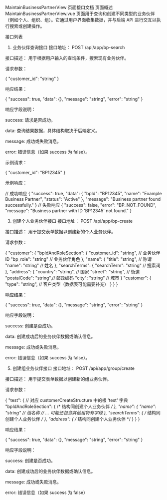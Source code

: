 MaintainBusinessPartnerView 页面接口文档
页面概述
MaintainBusinessPartnerView.vue 页面用于查询和创建不同类型的业务伙伴（例如个人、组织、组）。它通过用户界面收集数据，并与后端 API 进行交互以执行搜索或创建操作。

接口列表

1. 业务伙伴查询接口
接口地址： POST /api/app/bp-search

接口描述： 用于根据用户输入的查询条件，搜索现有业务伙伴。

请求参数：

{
  "customer_id": "string" 
}

响应结果：

{
  "success": true,
  "data": {},
  "message": "string",
  "error": "string"
}

响应字段说明：

success: 请求是否成功。

data: 查询结果数据，具体结构取决于后端定义。

message: 成功或失败消息。

error: 错误信息（如果 success 为 false）。

示例请求：

{
  "customer_id": "BP12345"
}

示例响应：

// 成功响应
{
  "success": true,
  "data": {
    "bpId": "BP12345",
    "name": "Example Business Partner",
    "status": "Active"
  },
  "message": "Business partner found successfully."
}
// 失败响应
{
  "success": false,
  "error": "BP_NOT_FOUND",
  "message": "Business partner with ID 'BP12345' not found."
}

3. 创建个人业务伙伴接口
接口地址： POST /api/app/bp-create

接口描述： 用于提交表单数据以创建新的个人业务伙伴。

请求参数：

{
  "customer": { 
    "bpIdAndRoleSection": {
      "customer_id": "string", // 业务伙伴ID
      "bp_role": "string"      // 业务伙伴角色
    },
    "name": {
      "title": "string",     // 称谓
      "name": "string"       // 姓名
    },
    "searchTerms": {
      "searchTerm": "string" // 搜索词
    },
    "address": {
      "country": "string",   // 国家
      "street": "string",    // 街道
      "postalCode": "string",// 邮政编码
      "city": "string"       // 城市
    }
    "customer": {
        "type": "string", // 客户类型（数据表可能需要补充）
    }
  }
}

响应结果：

{
  "success": true,
  "data": {},
  "message": "string",
  "error": "string"
}

响应字段说明：

success: 创建是否成功。

data: 创建成功后的业务伙伴数据或确认信息。

message: 成功或失败消息。

error: 错误信息（如果 success 为 false）。

5. 创建组业务伙伴接口
接口地址： POST /api/app/group/create

接口描述： 用于提交表单数据以创建新的组业务伙伴。

请求参数：

{
  "test": { // 对应 customerCreateStructure 中的根 'test' 字典
    "bpIdAndRoleSection": { /* 结构同创建个人业务伙伴 */ },
    "name": {
      "name": "string" // 组名称
      // ... 可能还包含其他组特有字段
    },
    "searchTerms": { /* 结构同创建个人业务伙伴 */ },
    "address": { /* 结构同创建个人业务伙伴 */ }
  }
}

响应结果：

{
  "success": true,
  "data": {},
  "message": "string",
  "error": "string"
}

响应字段说明：

success: 创建是否成功。

data: 创建成功后的业务伙伴数据或确认信息。

message: 成功或失败消息。

error: 错误信息（如果 success 为 false）